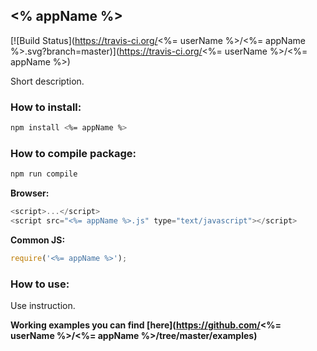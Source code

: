 ## <% appName %>

[![Build Status](https://travis-ci.org/<%= userName %>/<%= appName %>.svg?branch=master)](https://travis-ci.org/<%= userName %>/<%= appName %>)

Short description.

### How to install:

```bash
npm install <%= appName %>
```

### How to compile package:

```bash
npm run compile
```

**Browser:**
```javascript
<script>...</script>
<script src="<%= appName %>.js" type="text/javascript"></script>
```

**Common JS:**
```javascript
require('<%= appName %>');
```

### How to use:

Use instruction.

**Working examples you can find [here](https://github.com/<%= userName %>/<%= appName %>/tree/master/examples)**
